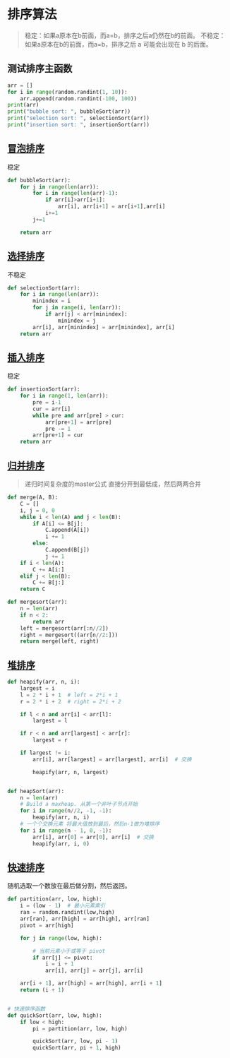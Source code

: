 # 排序算法

> 稳定：如果a原本在b前面，而a=b，排序之后a仍然在b的前面。
> 不稳定：如果a原本在b的前面，而a=b，排序之后 a 可能会出现在 b 的后面。

## 测试排序主函数
```python
arr = []
for i in range(random.randint(1, 10)):
    arr.append(random.randint(-100, 100))
print(arr)
print("bubble sort: ", bubbleSort(arr))
print("selection sort: ", selectionSort(arr))
print("insertion sort: ", insertionSort(arr))
```
## [冒泡排序]()
稳定
```python
def bubbleSort(arr):
    for j in range(len(arr)):
        for i in range(len(arr)-1):
            if arr[i]>arr[i+1]:
                arr[i], arr[i+1] = arr[i+1],arr[i]
            i+=1
        j+=1

    return arr
```

## [选择排序]()
不稳定
```python
def selectionSort(arr):
    for i in range(len(arr)):
        minindex = i
        for j in range(i, len(arr)):
            if arr[j] < arr[minindex]:
                minindex = j
        arr[i], arr[minindex] = arr[minindex], arr[i]
    return arr
```

## [插入排序]()
稳定
```python
def insertionSort(arr):
    for i in range(1, len(arr)):
        pre = i-1
        cur = arr[i]
        while pre and arr[pre] > cur:
            arr[pre+1] = arr[pre]
            pre -= 1
        arr[pre+1] = cur
    return arr
```

## [归并排序]()
> 递归时间复杂度的master公式
直接分开到最低成，然后两两合并
```python
def merge(A, B):
    C = []
    i, j = 0, 0
    while i < len(A) and j < len(B):
        if A[i] <= B[j]:
            C.append(A[i])
            i += 1
        else:
            C.append(B[j])
            j += 1
    if i < len(A):
        C += A[i:]
    elif j < len(B):
        C += B[j:]
    return C

def mergesort(arr):
    n = len(arr)
    if n < 2:
        return arr
    left = mergesort(arr[:n//2])
    right = mergesort((arr[n//2:]))
    return merge(left, right)
```

## [堆排序]()

```python
def heapify(arr, n, i):
    largest = i
    l = 2 * i + 1  # left = 2*i + 1
    r = 2 * i + 2  # right = 2*i + 2

    if l < n and arr[i] < arr[l]:
        largest = l

    if r < n and arr[largest] < arr[r]:
        largest = r

    if largest != i:
        arr[i], arr[largest] = arr[largest], arr[i]  # 交换

        heapify(arr, n, largest)


def heapSort(arr):
    n = len(arr)
    # Build a maxheap. 从第一个非叶子节点开始
    for i in range(n//2, -1, -1):
        heapify(arr, n, i)
    # 一个个交换元素 将最大值放到最后，然后n-1做为堆排序
    for i in range(n - 1, 0, -1):
        arr[i], arr[0] = arr[0], arr[i]  # 交换
        heapify(arr, i, 0)
```

## [快速排序]()
随机选取一个数放在最后做分割，然后返回。
```python
def partition(arr, low, high):
    i = (low - 1)  # 最小元素索引
    ran = random.randint(low,high)
    arr[ran], arr[high] = arr[high], arr[ran]
    pivot = arr[high]

    for j in range(low, high):

        # 当前元素小于或等于 pivot
        if arr[j] <= pivot:
            i = i + 1
            arr[i], arr[j] = arr[j], arr[i]

    arr[i + 1], arr[high] = arr[high], arr[i + 1]
    return (i + 1)


# 快速排序函数
def quickSort(arr, low, high):
    if low < high:
        pi = partition(arr, low, high)

        quickSort(arr, low, pi - 1)
        quickSort(arr, pi + 1, high)

```

## []()

```python

```

## []()

```python

```

## []()

```python

```

## []()

```python

```

## []()

```python

```

## []()

```python

```
